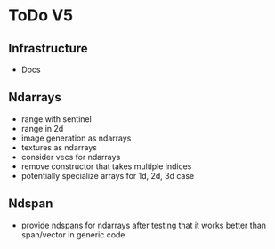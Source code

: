 # ToDo V5

## Infrastructure

- Docs

## Ndarrays

- range with sentinel
- range in 2d
- image generation as ndarrays
- textures as ndarrays
- consider vecs for ndarrays
- remove constructor that takes multiple indices
- potentially specialize arrays for 1d, 2d, 3d case

## Ndspan

- provide ndspans for ndarrays after testing that it works better than 
  span/vector in generic code
